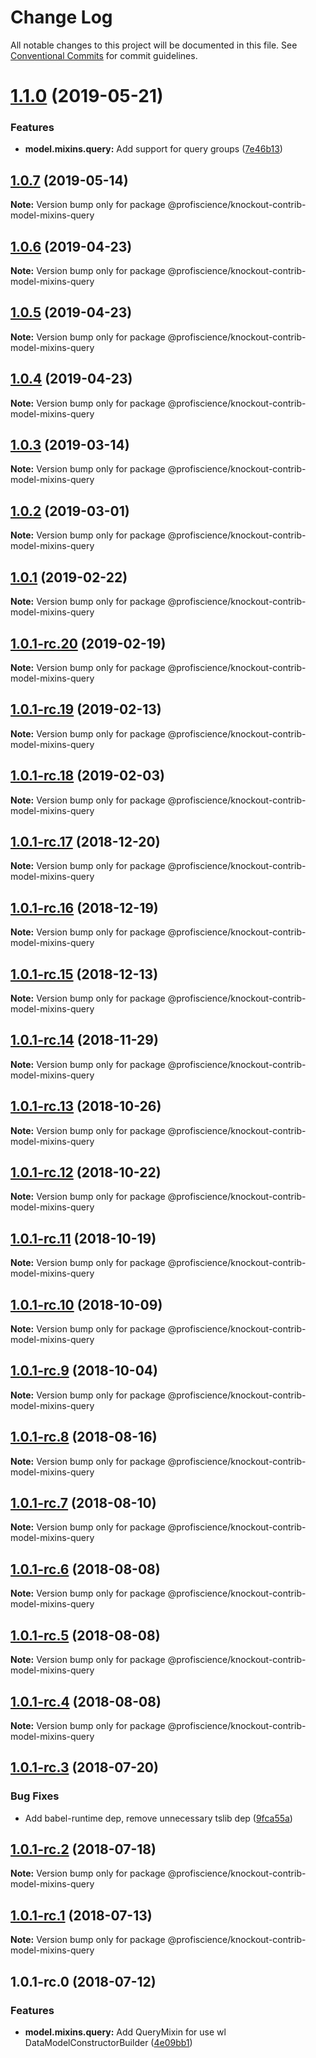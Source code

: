 # Change Log

All notable changes to this project will be documented in this file.
See [Conventional Commits](https://conventionalcommits.org) for commit guidelines.

# [1.1.0](https://github.com/Profiscience/knockout-contrib/compare/@profiscience/knockout-contrib-model-mixins-query@1.0.7...@profiscience/knockout-contrib-model-mixins-query@1.1.0) (2019-05-21)

### Features

- **model.mixins.query:** Add support for query groups ([7e46b13](https://github.com/Profiscience/knockout-contrib/commit/7e46b13))

## [1.0.7](https://github.com/Profiscience/knockout-contrib/compare/@profiscience/knockout-contrib-model-mixins-query@1.0.6...@profiscience/knockout-contrib-model-mixins-query@1.0.7) (2019-05-14)

**Note:** Version bump only for package @profiscience/knockout-contrib-model-mixins-query

## [1.0.6](https://github.com/Profiscience/knockout-contrib/compare/@profiscience/knockout-contrib-model-mixins-query@1.0.5...@profiscience/knockout-contrib-model-mixins-query@1.0.6) (2019-04-23)

**Note:** Version bump only for package @profiscience/knockout-contrib-model-mixins-query

## [1.0.5](https://github.com/Profiscience/knockout-contrib/compare/@profiscience/knockout-contrib-model-mixins-query@1.0.4...@profiscience/knockout-contrib-model-mixins-query@1.0.5) (2019-04-23)

**Note:** Version bump only for package @profiscience/knockout-contrib-model-mixins-query

## [1.0.4](https://github.com/Profiscience/knockout-contrib/compare/@profiscience/knockout-contrib-model-mixins-query@1.0.3...@profiscience/knockout-contrib-model-mixins-query@1.0.4) (2019-04-23)

**Note:** Version bump only for package @profiscience/knockout-contrib-model-mixins-query

## [1.0.3](https://github.com/Profiscience/knockout-contrib/compare/@profiscience/knockout-contrib-model-mixins-query@1.0.2...@profiscience/knockout-contrib-model-mixins-query@1.0.3) (2019-03-14)

**Note:** Version bump only for package @profiscience/knockout-contrib-model-mixins-query

## [1.0.2](https://github.com/Profiscience/knockout-contrib/compare/@profiscience/knockout-contrib-model-mixins-query@1.0.1...@profiscience/knockout-contrib-model-mixins-query@1.0.2) (2019-03-01)

**Note:** Version bump only for package @profiscience/knockout-contrib-model-mixins-query

## [1.0.1](https://github.com/Profiscience/knockout-contrib/compare/@profiscience/knockout-contrib-model-mixins-query@1.0.1-rc.20...@profiscience/knockout-contrib-model-mixins-query@1.0.1) (2019-02-22)

**Note:** Version bump only for package @profiscience/knockout-contrib-model-mixins-query

## [1.0.1-rc.20](https://github.com/Profiscience/knockout-contrib/compare/@profiscience/knockout-contrib-model-mixins-query@1.0.1-rc.19...@profiscience/knockout-contrib-model-mixins-query@1.0.1-rc.20) (2019-02-19)

**Note:** Version bump only for package @profiscience/knockout-contrib-model-mixins-query

## [1.0.1-rc.19](https://github.com/Profiscience/knockout-contrib/compare/@profiscience/knockout-contrib-model-mixins-query@1.0.1-rc.18...@profiscience/knockout-contrib-model-mixins-query@1.0.1-rc.19) (2019-02-13)

**Note:** Version bump only for package @profiscience/knockout-contrib-model-mixins-query

## [1.0.1-rc.18](https://github.com/Profiscience/knockout-contrib/compare/@profiscience/knockout-contrib-model-mixins-query@1.0.1-rc.17...@profiscience/knockout-contrib-model-mixins-query@1.0.1-rc.18) (2019-02-03)

**Note:** Version bump only for package @profiscience/knockout-contrib-model-mixins-query

## [1.0.1-rc.17](https://github.com/Profiscience/knockout-contrib/compare/@profiscience/knockout-contrib-model-mixins-query@1.0.1-rc.16...@profiscience/knockout-contrib-model-mixins-query@1.0.1-rc.17) (2018-12-20)

**Note:** Version bump only for package @profiscience/knockout-contrib-model-mixins-query

## [1.0.1-rc.16](https://github.com/Profiscience/knockout-contrib/compare/@profiscience/knockout-contrib-model-mixins-query@1.0.1-rc.15...@profiscience/knockout-contrib-model-mixins-query@1.0.1-rc.16) (2018-12-19)

**Note:** Version bump only for package @profiscience/knockout-contrib-model-mixins-query

## [1.0.1-rc.15](https://github.com/Profiscience/knockout-contrib/compare/@profiscience/knockout-contrib-model-mixins-query@1.0.1-rc.14...@profiscience/knockout-contrib-model-mixins-query@1.0.1-rc.15) (2018-12-13)

**Note:** Version bump only for package @profiscience/knockout-contrib-model-mixins-query

## [1.0.1-rc.14](https://github.com/Profiscience/knockout-contrib/compare/@profiscience/knockout-contrib-model-mixins-query@1.0.1-rc.13...@profiscience/knockout-contrib-model-mixins-query@1.0.1-rc.14) (2018-11-29)

**Note:** Version bump only for package @profiscience/knockout-contrib-model-mixins-query

## [1.0.1-rc.13](https://github.com/Profiscience/knockout-contrib/compare/@profiscience/knockout-contrib-model-mixins-query@1.0.1-rc.12...@profiscience/knockout-contrib-model-mixins-query@1.0.1-rc.13) (2018-10-26)

**Note:** Version bump only for package @profiscience/knockout-contrib-model-mixins-query

## [1.0.1-rc.12](https://github.com/Profiscience/knockout-contrib/compare/@profiscience/knockout-contrib-model-mixins-query@1.0.1-rc.11...@profiscience/knockout-contrib-model-mixins-query@1.0.1-rc.12) (2018-10-22)

**Note:** Version bump only for package @profiscience/knockout-contrib-model-mixins-query

## [1.0.1-rc.11](https://github.com/Profiscience/knockout-contrib/compare/@profiscience/knockout-contrib-model-mixins-query@1.0.1-rc.10...@profiscience/knockout-contrib-model-mixins-query@1.0.1-rc.11) (2018-10-19)

**Note:** Version bump only for package @profiscience/knockout-contrib-model-mixins-query

## [1.0.1-rc.10](https://github.com/Profiscience/knockout-contrib/compare/@profiscience/knockout-contrib-model-mixins-query@1.0.1-rc.9...@profiscience/knockout-contrib-model-mixins-query@1.0.1-rc.10) (2018-10-09)

**Note:** Version bump only for package @profiscience/knockout-contrib-model-mixins-query

<a name="1.0.1-rc.9"></a>

## [1.0.1-rc.9](https://github.com/Profiscience/knockout-contrib/compare/@profiscience/knockout-contrib-model-mixins-query@1.0.1-rc.8...@profiscience/knockout-contrib-model-mixins-query@1.0.1-rc.9) (2018-10-04)

**Note:** Version bump only for package @profiscience/knockout-contrib-model-mixins-query

<a name="1.0.1-rc.8"></a>

## [1.0.1-rc.8](https://github.com/Profiscience/knockout-contrib/compare/@profiscience/knockout-contrib-model-mixins-query@1.0.1-rc.7...@profiscience/knockout-contrib-model-mixins-query@1.0.1-rc.8) (2018-08-16)

**Note:** Version bump only for package @profiscience/knockout-contrib-model-mixins-query

<a name="1.0.1-rc.7"></a>

## [1.0.1-rc.7](https://github.com/Profiscience/knockout-contrib/compare/@profiscience/knockout-contrib-model-mixins-query@1.0.1-rc.6...@profiscience/knockout-contrib-model-mixins-query@1.0.1-rc.7) (2018-08-10)

**Note:** Version bump only for package @profiscience/knockout-contrib-model-mixins-query

<a name="1.0.1-rc.6"></a>

## [1.0.1-rc.6](https://github.com/Profiscience/knockout-contrib/compare/@profiscience/knockout-contrib-model-mixins-query@1.0.1-rc.5...@profiscience/knockout-contrib-model-mixins-query@1.0.1-rc.6) (2018-08-08)

**Note:** Version bump only for package @profiscience/knockout-contrib-model-mixins-query

<a name="1.0.1-rc.5"></a>

## [1.0.1-rc.5](https://github.com/Profiscience/knockout-contrib/compare/@profiscience/knockout-contrib-model-mixins-query@1.0.1-rc.4...@profiscience/knockout-contrib-model-mixins-query@1.0.1-rc.5) (2018-08-08)

**Note:** Version bump only for package @profiscience/knockout-contrib-model-mixins-query

<a name="1.0.1-rc.4"></a>

## [1.0.1-rc.4](https://github.com/Profiscience/knockout-contrib/compare/@profiscience/knockout-contrib-model-mixins-query@1.0.1-rc.3...@profiscience/knockout-contrib-model-mixins-query@1.0.1-rc.4) (2018-08-08)

**Note:** Version bump only for package @profiscience/knockout-contrib-model-mixins-query

<a name="1.0.1-rc.3"></a>

## [1.0.1-rc.3](https://github.com/Profiscience/knockout-contrib/compare/@profiscience/knockout-contrib-model-mixins-query@1.0.1-rc.2...@profiscience/knockout-contrib-model-mixins-query@1.0.1-rc.3) (2018-07-20)

### Bug Fixes

- Add babel-runtime dep, remove unnecessary tslib dep ([9fca55a](https://github.com/Profiscience/knockout-contrib/commit/9fca55a))

<a name="1.0.1-rc.2"></a>

## [1.0.1-rc.2](https://github.com/Profiscience/knockout-contrib/compare/@profiscience/knockout-contrib-model-mixins-query@1.0.1-rc.1...@profiscience/knockout-contrib-model-mixins-query@1.0.1-rc.2) (2018-07-18)

**Note:** Version bump only for package @profiscience/knockout-contrib-model-mixins-query

<a name="1.0.1-rc.1"></a>

## [1.0.1-rc.1](https://github.com/Profiscience/knockout-contrib/compare/@profiscience/knockout-contrib-model-mixins-query@1.0.1-rc.0...@profiscience/knockout-contrib-model-mixins-query@1.0.1-rc.1) (2018-07-13)

**Note:** Version bump only for package @profiscience/knockout-contrib-model-mixins-query

<a name="1.0.1-rc.0"></a>

## 1.0.1-rc.0 (2018-07-12)

### Features

- **model.mixins.query:** Add QueryMixin for use wl DataModelConstructorBuilder ([4e09bb1](https://github.com/Profiscience/knockout-contrib/commit/4e09bb1))
